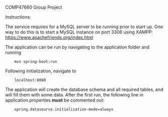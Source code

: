 COMP47660 Group Project

Instructions:

The service requires for a MySQL server to be running prior to start up. One way to do this is to start a MySQL instance on port 3306 using XAMPP: https://www.apachefriends.org/index.html

The application can be run by navigating to the application folder and running

```
    mvn spring-boot:run
```

Following initialization, navigate to 

```
    localhost:8080
```

The application will create the database schema and all required tables, and will fill them
with some data. After the first run, the following line in application.properties **must** be
commented out:

```
    spring.datasource.initialization-mode=always
```

